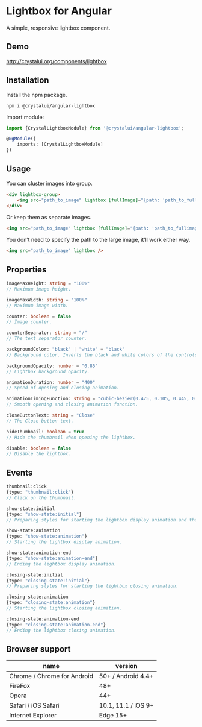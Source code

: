 # Lightbox for Angular

A simple, responsive lightbox component.

## Demo 

http://crystalui.org/components/lightbox

## Installation

Install the npm package.

	npm i @crystalui/angular-lightbox

Import module:

```ts
import {CrystalLightboxModule} from '@crystalui/angular-lightbox';

@NgModule({
    imports: [CrystalLightboxModule]
})
```

## Usage
You can cluster images into group.

```html
<div lightbox-group>
    <img src="path_to_image" lightbox [fullImage]="{path: 'path_to_fullimage' }" />
</div>
```

Or keep them as separate images.

```html
<img src="path_to_image" lightbox [fullImage]="{path: 'path_to_fullimage' }" />
```

You don’t need to specify the path to the large image, it’ll work either way.

```html
<img src="path_to_image" lightbox />
```

## Properties

```ts
imageMaxHeight: string = "100%"
// Maximum image height.

imageMaxWidth: string = "100%"
// Maximum image width.

counter: boolean = false
// Image counter.

counterSeparator: string = "/"
// The text separator counter.

backgroundColor: "black" | "white" = "black"
// Background color. Inverts the black and white colors of the controls and the background.

backgroundOpacity: number = "0.85"
// Lightbox background opacity.

animationDuration: number = "400"
// Speed of opening and closing animation.

animationTimingFunction: string = "cubic-bezier(0.475, 0.105, 0.445, 0.945)"
// Smooth opening and closing animation function.

closeButtonText: string = "Close"
// The Close button text.

hideThumbnail: boolean = true
// Hide the thumbnail when opening the lightbox.

disable: boolean = false
// Disable the lightbox.
```

## Events

```ts
thumbnail:click
{type: "thumbnail:click"}
// Click on the thumbnail.

show-state:initial
{type: "show-state:initial"}
// Preparing styles for starting the lightbox display animation and the preloader display.

show-state:animation
{type: "show-state:animation"}
// Starting the lightbox display animation.

show-state:animation-end
{type: "show-state:animation-end"}
// Ending the lightbox display animation.

closing-state:initial
{type: "closing-state:initial"}
// Preparing styles for starting the lightbox closing animation.

closing-state:animation
{type: "closing-state:animation"}
// Starting the lightbox closing animation.

closing-state:animation-end
{type: "closing-state:animation-end"}
// Ending the lightbox closing animation.
```

## Browser support
| name | version |
|------------------------|-------------------------|
| Chrome / Chrome for Android | 50+ / Android 4.4+ |
| FireFox | 48+ |
| Opera | 44+ |
| Safari / iOS Safari | 10.1, 11.1 / iOS 9+ |
| Internet Explorer | Edge 15+ |
